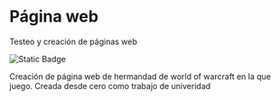 # Página web

Testeo y creación de páginas web

![Static Badge](https://img.shields.io/badge/En_proceso-de_construcci%C3%B3n-green)


Creación de página web de hermandad de world of warcraft en la que juego. 
Creada desde cero como trabajo de univeridad
